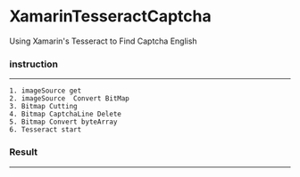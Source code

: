 # XamarinTesseractCaptcha
Using Xamarin's Tesseract to Find Captcha English




### instruction
-----------------------------------
```
1. imageSource get
2. imageSource  Convert BitMap
3. Bitmap Cutting
4. Bitmap CaptchaLine Delete
5. Bitmap Convert byteArray
6. Tesseract start

```


### Result
-----------------------------------

